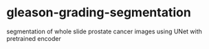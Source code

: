 # gleason-grading-segmentation
segmentation of whole slide prostate cancer images using UNet with pretrained encoder
